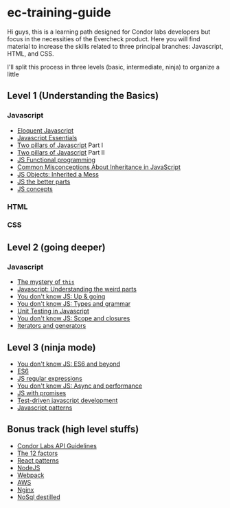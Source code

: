 # ec-training-guide

Hi guys, this is a learning path designed for Condor labs developers but focus in the necessities of the Evercheck product. Here you will find material to increase the skills related to three principal branches: Javascript, HTML, and CSS.

I'll split this process in three levels (basic, intermediate, ninja) to organize a little


## Level 1 (Understanding the Basics)

### Javascript

- [Eloquent Javascript](http://eloquentjavascript.net/)
- [Javascript Essentials](https://www.udemy.com/javascript-essentials/learn/v4/overview)
- [Two pillars of Javascript](https://medium.com/javascript-scene/the-two-pillars-of-javascript-ee6f3281e7f3) Part I
- [Two pillars of Javascript](https://medium.com/javascript-scene/the-two-pillars-of-javascript-pt-2-functional-programming-a63aa53a41a4) Part II
- [JS Functional programming](https://www.youtube.com/watch?v=BMUiFMZr7vk&list=PL0zVEGEvSaeEd9hlmCXrk5yUyqUag-n84)
- [Common Misconceptions About Inheritance in JavaScript](https://medium.com/javascript-scene/common-misconceptions-about-inheritance-in-javascript-d5d9bab29b0a)
- [JS Objects: Inherited a Mess](https://davidwalsh.name/javascript-objects)
- [JS the better parts](https://www.youtube.com/watch?v=PSGEjv3Tqo0)
- [JS concepts](https://medium.freecodecamp.org/learn-these-core-javascript-concepts-in-just-a-few-minutes-f7a16f42c1b0)

### HTML


### CSS

## Level 2 (going deeper)

### Javascript

- [The mystery of `this`](https://dmitripavlutin.com/gentle-explanation-of-this-in-javascript/)
- [Javascript: Understanding the weird parts](https://www.udemy.com/understand-javascript/learn/v4/overview)
- [You don't know JS: Up & going](https://github.com/getify/You-Dont-Know-JS/blob/master/up%20&%20going/README.md#you-dont-know-js-up--going)
- [You don't know JS: Types and grammar](https://github.com/getify/You-Dont-Know-JS/blob/master/types%20&%20grammar/README.md#you-dont-know-js-types--grammar)
- [Unit Testing in Javascript](https://www.youtube.com/watch?v=Eu35xM76kKY&list=PL0zVEGEvSaeF_zoW9o66wa_UCNE3a7BEr)
- [You don't know JS: Scope and closures](https://github.com/getify/You-Dont-Know-JS/blob/master/scope%20&%20closures/README.md#you-dont-know-js-scope--closures)
- [Iterators and generators](https://www.youtube.com/watch?v=W4brAobC2Hc&list=PL0zVEGEvSaeG2T5n8FuPGb11JHea7idb9)

## Level 3 (ninja mode)

- [You don't know JS: ES6 and beyond](https://github.com/getify/You-Dont-Know-JS/blob/master/es6%20&%20beyond/README.md#you-dont-know-js-es6--beyond)
- [ES6](https://courses.wesbos.com/account/access/59721b294a00473edd15f653/view/175171462)
- [JS regular expressions](http://codylindley.com/techpro/2013_05_14__javascript-regular-expression-/)
- [You don't know JS: Async and performance](https://github.com/getify/You-Dont-Know-JS/blob/master/async%20&%20performance/README.md#you-dont-know-js-async--performance)
- [JS with promises](https://www.safaribooksonline.com/library/view/javascript-with-promises/9781491930779/)
- [Test-driven javascript development](https://www.safaribooksonline.com/library/view/test-driven-javascript-development/9780321684097/)
- [Javascript patterns](https://www.safaribooksonline.com/library/view/javascript-patterns/9781449399115/)


## Bonus track (high level stuffs)

- [Condor Labs API Guidelines](https://trello.com/c/p1ogvkXj/2-http-rest-apis)
- [The 12 factors](https://12factor.net/)
- [React patterns](https://krasimir.gitbooks.io/react-in-patterns/content/)
- [NodeJS](https://courses.wesbos.com/account/access/59136dcc7d90592878f993b5)
- [Webpack](https://www.udemy.com/webpack-2-the-complete-developers-guide/learn/v4/overview)
- [AWS](https://www.udemy.com/aws-certified-solutions-architect-associate/learn/v4/overview)
- [Nginx](https://www.safaribooksonline.com/library/view/nginx-essentials/9781785289538/)
- [NoSql destilled](https://www.safaribooksonline.com/library/view/nosql-distilled-a/9780133036138/)

